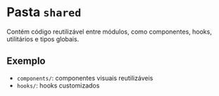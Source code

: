 # Pasta `shared`

Contém código reutilizável entre módulos, como componentes, hooks, utilitários e tipos globais.

## Exemplo

- `components/`: componentes visuais reutilizáveis
- `hooks/`: hooks customizados 